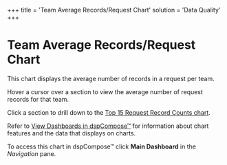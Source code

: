 +++
title = 'Team Average Records/Request Chart'
solution = 'Data Quality'
+++

# Team Average Records/Request Chart

This chart displays the average number of records in a request per team.

Hover a cursor over a section to view the average number of request
records for that team.

Click a section to drill down to the [Top 15 Request Record Counts
chart](Top_15_Request_Record_Counts).

Refer to [View Dashboards in
dspCompose™](View_Dashboards_in_dspCompose) for information about
chart features and the data that displays on charts.

To access this chart in dspCompose™ click
<span style="font-weight: bold;">Main Dashboard</span> in the
<span style="font-style: italic;">Navigation</span> pane.
